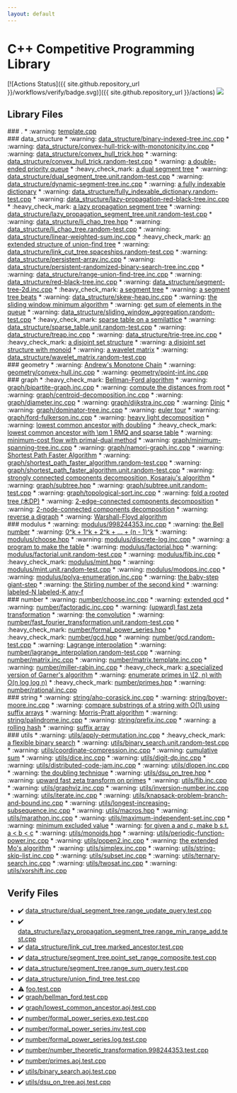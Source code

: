 ```yaml
---
layout: default
---
```


<!-- mathjax config similar to math.stackexchange -->
<script type="text/javascript" async
  src="https://cdnjs.cloudflare.com/ajax/libs/mathjax/2.7.5/MathJax.js?config=TeX-MML-AM_CHTML">
</script>
<script type="text/x-mathjax-config">
  MathJax.Hub.Config({
    TeX: { equationNumbers: { autoNumber: "AMS" }},
    tex2jax: {
      inlineMath: [ ['$','$'] ],
      processEscapes: true
    },
    "HTML-CSS": { matchFontHeight: false },
    displayAlign: "left",
    displayIndent: "2em"
  });
</script>

<script type="text/javascript" src="https://cdnjs.cloudflare.com/ajax/libs/jquery/3.4.1/jquery.min.js"></script>
<script src="https://cdn.jsdelivr.net/npm/jquery-balloon-js@1.1.2/jquery.balloon.min.js" integrity="sha256-ZEYs9VrgAeNuPvs15E39OsyOJaIkXEEt10fzxJ20+2I=" crossorigin="anonymous"></script>
<script type="text/javascript" src="assets/js/copy-button.js"></script>
<link rel="stylesheet" href="assets/css/copy-button.css" />


# C++ Competitive Programming Library

[![Actions Status]({{ site.github.repository_url }}/workflows/verify/badge.svg)]({{ site.github.repository_url }}/actions) <a href="{{ site.github.repository_url }}"><img src="https://img.shields.io/github/last-commit/{{ site.github.owner_name }}/{{ site.github.repository_name }}" /></a>

## Library Files
<div id="5058f1af8388633f609cadb75a75dc9d"></div>
### .
* :warning: <a href="library/template.cpp.html">template.cpp</a>


<div id="c8f6850ec2ec3fb32f203c1f4e3c2fd2"></div>
### data_structure
* :warning: <a href="library/data_structure/binary-indexed-tree.inc.cpp.html">data_structure/binary-indexed-tree.inc.cpp</a>
* :warning: <a href="library/data_structure/convex-hull-trick-with-monotonicity.inc.cpp.html">data_structure/convex-hull-trick-with-monotonicity.inc.cpp</a>
* :warning: <a href="library/data_structure/convex_hull_trick.hpp.html">data_structure/convex_hull_trick.hpp</a>
* :warning: <a href="library/data_structure/convex_hull_trick.random-test.cpp.html">data_structure/convex_hull_trick.random-test.cpp</a>
* :warning: <a href="library/data_structure/double-ended-priority-queue.inc.cpp.html">a double-ended priority queue</a>
* :heavy_check_mark: <a href="library/data_structure/dual_segment_tree.hpp.html">a dual segment tree</a>
* :warning: <a href="library/data_structure/dual_segment_tree.unit.random-test.cpp.html">data_structure/dual_segment_tree.unit.random-test.cpp</a>
* :warning: <a href="library/data_structure/dynamic-segment-tree.inc.cpp.html">data_structure/dynamic-segment-tree.inc.cpp</a>
* :warning: <a href="library/data_structure/fully_indexable_dictionary.hpp.html">a fully indexable dictionary</a>
* :warning: <a href="library/data_structure/fully_indexable_dictionary.random-test.cpp.html">data_structure/fully_indexable_dictionary.random-test.cpp</a>
* :warning: <a href="library/data_structure/lazy-propagation-red-black-tree.inc.cpp.html">data_structure/lazy-propagation-red-black-tree.inc.cpp</a>
* :heavy_check_mark: <a href="library/data_structure/lazy_propagation_segment_tree.hpp.html">a lazy propagation segment tree</a>
* :warning: <a href="library/data_structure/lazy_propagation_segment_tree.unit.random-test.cpp.html">data_structure/lazy_propagation_segment_tree.unit.random-test.cpp</a>
* :warning: <a href="library/data_structure/li_chao_tree.hpp.html">data_structure/li_chao_tree.hpp</a>
* :warning: <a href="library/data_structure/li_chao_tree.random-test.cpp.html">data_structure/li_chao_tree.random-test.cpp</a>
* :warning: <a href="library/data_structure/linear-weighted-sum.inc.cpp.html">data_structure/linear-weighted-sum.inc.cpp</a>
* :heavy_check_mark: <a href="library/data_structure/link_cut_tree.hpp.html">an extended structure of union-find tree</a>
* :warning: <a href="library/data_structure/link_cut_tree.spaceships.random-test.cpp.html">data_structure/link_cut_tree.spaceships.random-test.cpp</a>
* :warning: <a href="library/data_structure/persistent-array.inc.cpp.html">data_structure/persistent-array.inc.cpp</a>
* :warning: <a href="library/data_structure/persistent-randomized-binary-search-tree.inc.cpp.html">data_structure/persistent-randomized-binary-search-tree.inc.cpp</a>
* :warning: <a href="library/data_structure/range-union-find-tree.inc.cpp.html">data_structure/range-union-find-tree.inc.cpp</a>
* :warning: <a href="library/data_structure/red-black-tree.inc.cpp.html">data_structure/red-black-tree.inc.cpp</a>
* :warning: <a href="library/data_structure/segment-tree-2d.inc.cpp.html">data_structure/segment-tree-2d.inc.cpp</a>
* :heavy_check_mark: <a href="library/data_structure/segment_tree.hpp.html">a segment tree</a>
* :warning: <a href="library/data_structure/segment_tree_beats.hpp.html">a segment tree beats</a>
* :warning: <a href="library/data_structure/skew-heap.inc.cpp.html">data_structure/skew-heap.inc.cpp</a>
* :warning: <a href="library/data_structure/sliding-window.inc.cpp.html">the sliding window minimum algorithm</a>
* :warning: <a href="library/data_structure/sliding_window_aggregation.hpp.html">get sum of elements in the queue</a>
* :warning: <a href="library/data_structure/sliding_window_aggregation.random-test.cpp.html">data_structure/sliding_window_aggregation.random-test.cpp</a>
* :heavy_check_mark: <a href="library/data_structure/sparse_table.hpp.html">sparse table on a semilattice</a>
* :warning: <a href="library/data_structure/sparse_table.unit.random-test.cpp.html">data_structure/sparse_table.unit.random-test.cpp</a>
* :warning: <a href="library/data_structure/treap.inc.cpp.html">data_structure/treap.inc.cpp</a>
* :warning: <a href="library/data_structure/trie-tree.inc.cpp.html">data_structure/trie-tree.inc.cpp</a>
* :heavy_check_mark: <a href="library/data_structure/union_find_tree.hpp.html">a disjoint set structure</a>
* :warning: <a href="library/data_structure/union_find_tree_with_monoid.hpp.html">a disjoint set structure with monoid</a>
* :warning: <a href="library/data_structure/wavelet_matrix.hpp.html">a wavelet matrix</a>
* :warning: <a href="library/data_structure/wavelet_matrix.random-test.cpp.html">data_structure/wavelet_matrix.random-test.cpp</a>


<div id="ed7daeb157cd9b31e53896ad3c771a26"></div>
### geometry
* :warning: <a href="library/geometry/a.inc.cpp.html">Andrew's Monotone Chain</a>
* :warning: <a href="library/geometry/convex-hull.inc.cpp.html">geometry/convex-hull.inc.cpp</a>
* :warning: <a href="library/geometry/point-int.inc.cpp.html">geometry/point-int.inc.cpp</a>


<div id="f8b0b924ebd7046dbfa85a856e4682c8"></div>
### graph
* :heavy_check_mark: <a href="library/graph/bellman_ford.hpp.html">Bellman-Ford algorithm</a>
* :warning: <a href="library/graph/bipartite-graph.inc.cpp.html">graph/bipartite-graph.inc.cpp</a>
* :warning: <a href="library/graph/breadth-first-search.inc.cpp.html">compute the distances from root</a>
* :warning: <a href="library/graph/centroid-decomposition.inc.cpp.html">graph/centroid-decomposition.inc.cpp</a>
* :warning: <a href="library/graph/diameter.inc.cpp.html">graph/diameter.inc.cpp</a>
* :warning: <a href="library/graph/dijkstra.inc.cpp.html">graph/dijkstra.inc.cpp</a>
* :warning: <a href="library/graph/dinic.inc.cpp.html">Dinic</a>
* :warning: <a href="library/graph/dominator-tree.inc.cpp.html">graph/dominator-tree.inc.cpp</a>
* :warning: <a href="library/graph/euler-tour.inc.cpp.html">euler tour</a>
* :warning: <a href="library/graph/ford-fulkerson.inc.cpp.html">graph/ford-fulkerson.inc.cpp</a>
* :warning: <a href="library/graph/heavy_light_decomposition.inc.cpp.html">heavy light decomposition</a>
* :warning: <a href="library/graph/lowest-common-ancestor-doubling.inc.cpp.html">lowest common ancestor with doubling</a>
* :heavy_check_mark: <a href="library/graph/lowest_common_ancestor.hpp.html">lowest common ancestor with \pm 1 RMQ and sparse table</a>
* :warning: <a href="library/graph/minimum-cost-flow.inc.cpp.html">minimum-cost flow with primal-dual method</a>
* :warning: <a href="library/graph/minimum-spanning-tree.inc.cpp.html">graph/minimum-spanning-tree.inc.cpp</a>
* :warning: <a href="library/graph/namori-graph.inc.cpp.html">graph/namori-graph.inc.cpp</a>
* :warning: <a href="library/graph/shortest_path_faster_algorithm.hpp.html">Shortest Path Faster Algorithm</a>
* :warning: <a href="library/graph/shortest_path_faster_algorithm.random-test.cpp.html">graph/shortest_path_faster_algorithm.random-test.cpp</a>
* :warning: <a href="library/graph/shortest_path_faster_algorithm.unit.random-test.cpp.html">graph/shortest_path_faster_algorithm.unit.random-test.cpp</a>
* :warning: <a href="library/graph/strongly_connected_components.cpp.html">strongly connected components decomposition, Kosaraju's algorithm</a>
* :warning: <a href="library/graph/subtree.hpp.html">graph/subtree.hpp</a>
* :warning: <a href="library/graph/subtree.unit.random-test.cpp.html">graph/subtree.unit.random-test.cpp</a>
* :warning: <a href="library/graph/topological-sort.inc.cpp.html">graph/topological-sort.inc.cpp</a>
* :warning: <a href="library/graph/tree-dp.inc.cpp.html">fold a rooted tree (木DP)</a>
* :warning: <a href="library/graph/two-edge-connected-components.inc.cpp.html">2-edge-connected components decomposition</a>
* :warning: <a href="library/graph/two-node-connected-components.inc.cpp.html">2-node-connected components decomposition</a>
* :warning: <a href="library/graph/utils.inc.cpp.html">reverse a digraph</a>
* :warning: <a href="library/graph/warshall-floyd.inc.cpp.html">Warshall-Floyd algorithm</a>


<div id="06efba23b1f3a9b846a25c6b49f30348"></div>
### modulus
* :warning: <a href="library/modulus/998244353.inc.cpp.html">modulus/998244353.inc.cpp</a>
* :warning: <a href="library/modulus/bell-number.inc.cpp.html">the Bell number</a>
* :warning: <a href="library/modulus/bernoulli-number.inc.cpp.html">0^k + 1^k + 2^k + ... + (n - 1)^k</a>
* :warning: <a href="library/modulus/choose.hpp.html">modulus/choose.hpp</a>
* :warning: <a href="library/modulus/discrete-log.inc.cpp.html">modulus/discrete-log.inc.cpp</a>
* :warning: <a href="library/modulus/factorial-embed.inc.cpp.html">a program to make the table</a>
* :warning: <a href="library/modulus/factorial.hpp.html">modulus/factorial.hpp</a>
* :warning: <a href="library/modulus/factorial.unit.random-test.cpp.html">modulus/factorial.unit.random-test.cpp</a>
* :warning: <a href="library/modulus/fib.inc.cpp.html">modulus/fib.inc.cpp</a>
* :heavy_check_mark: <a href="library/modulus/mint.hpp.html">modulus/mint.hpp</a>
* :warning: <a href="library/modulus/mint.unit.random-test.cpp.html">modulus/mint.unit.random-test.cpp</a>
* :warning: <a href="library/modulus/modops.inc.cpp.html">modulus/modops.inc.cpp</a>
* :warning: <a href="library/modulus/polya-enumeration.inc.cpp.html">modulus/polya-enumeration.inc.cpp</a>
* :warning: <a href="library/modulus/powmod.inc.cpp.html">the baby-step giant-step</a>
* :warning: <a href="library/modulus/stirling-number-of-the-second-kind.inc.cpp.html">the Stirling number of the second kind</a>
* :warning: <a href="library/modulus/twelvefold-way.inc.cpp.html">labeled-N labeled-K any-f</a>


<div id="b1bc248a7ff2b2e95569f56de68615df"></div>
### number
* :warning: <a href="library/number/choose.inc.cpp.html">number/choose.inc.cpp</a>
* :warning: <a href="library/number/extgcd.inc.cpp.html">extended gcd</a>
* :warning: <a href="library/number/factoradic.inc.cpp.html">number/factoradic.inc.cpp</a>
* :warning: <a href="library/number/fast-mobius-transformation.inc.cpp.html">(upward) fast zeta transformation</a>
* :warning: <a href="library/number/fast_fourier_transformation.hpp.html">the convolution</a>
* :warning: <a href="library/number/fast_fourier_transformation.unit.random-test.cpp.html">number/fast_fourier_transformation.unit.random-test.cpp</a>
* :heavy_check_mark: <a href="library/number/formal_power_series.hpp.html">number/formal_power_series.hpp</a>
* :heavy_check_mark: <a href="library/number/gcd.hpp.html">number/gcd.hpp</a>
* :warning: <a href="library/number/gcd.random-test.cpp.html">number/gcd.random-test.cpp</a>
* :warning: <a href="library/number/lagrange_interpolation.hpp.html">Lagrange interpolation</a>
* :warning: <a href="library/number/lagrange_interpolation.random-test.cpp.html">number/lagrange_interpolation.random-test.cpp</a>
* :warning: <a href="library/number/matrix.inc.cpp.html">number/matrix.inc.cpp</a>
* :warning: <a href="library/number/matrix.template.inc.cpp.html">number/matrix.template.inc.cpp</a>
* :warning: <a href="library/number/miller-rabin.inc.cpp.html">number/miller-rabin.inc.cpp</a>
* :heavy_check_mark: <a href="library/number/number_theoretic_transformation.hpp.html">a specialized version of Garner's algorithm</a>
* :warning: <a href="library/number/primes-small.inc.cpp.html">enumerate primes in \[2, n) with O(n log log n)</a>
* :heavy_check_mark: <a href="library/number/primes.hpp.html">number/primes.hpp</a>
* :warning: <a href="library/number/rational.inc.cpp.html">number/rational.inc.cpp</a>


<div id="b45cffe084dd3d20d928bee85e7b0f21"></div>
### string
* :warning: <a href="library/string/aho-corasick.inc.cpp.html">string/aho-corasick.inc.cpp</a>
* :warning: <a href="library/string/boyer-moore.inc.cpp.html">string/boyer-moore.inc.cpp</a>
* :warning: <a href="library/string/comparable-view.inc.cpp.html">compare substrings of a string with O(1) using suffix arrays</a>
* :warning: <a href="library/string/knuth-morris-pratt.inc.cpp.html">Morris-Pratt algorithm</a>
* :warning: <a href="library/string/palindrome.inc.cpp.html">string/palindrome.inc.cpp</a>
* :warning: <a href="library/string/prefix.inc.cpp.html">string/prefix.inc.cpp</a>
* :warning: <a href="library/string/rolling-hash.inc.cpp.html">a rolling hash</a>
* :warning: <a href="library/string/suffix-array.inc.cpp.html">suffix array</a>


<div id="2b3583e6e17721c54496bd04e57a0c15"></div>
### utils
* :warning: <a href="library/utils/apply-permutation.inc.cpp.html">utils/apply-permutation.inc.cpp</a>
* :heavy_check_mark: <a href="library/utils/binary_search.hpp.html">a flexible binary search</a>
* :warning: <a href="library/utils/binary_search.unit.random-test.cpp.html">utils/binary_search.unit.random-test.cpp</a>
* :warning: <a href="library/utils/coordinate-compression.inc.cpp.html">utils/coordinate-compression.inc.cpp</a>
* :warning: <a href="library/utils/cumulative-sum.inc.cpp.html">cumulative sum</a>
* :warning: <a href="library/utils/dice.inc.cpp.html">utils/dice.inc.cpp</a>
* :warning: <a href="library/utils/digit-dp.inc.cpp.html">utils/digit-dp.inc.cpp</a>
* :warning: <a href="library/utils/distributed-code-jam.inc.cpp.html">utils/distributed-code-jam.inc.cpp</a>
* :warning: <a href="library/utils/dlopen.inc.cpp.html">utils/dlopen.inc.cpp</a>
* :warning: <a href="library/utils/doubling.inc.cpp.html">the doubling technique</a>
* :warning: <a href="library/utils/dsu_on_tree.hpp.html">utils/dsu_on_tree.hpp</a>
* :warning: <a href="library/utils/fast_zeta_transform.hpp.html">upward fast zeta transform on primes</a>
* :warning: <a href="library/utils/fib.inc.cpp.html">utils/fib.inc.cpp</a>
* :warning: <a href="library/utils/graphviz.inc.cpp.html">utils/graphviz.inc.cpp</a>
* :warning: <a href="library/utils/inversion-number.inc.cpp.html">utils/inversion-number.inc.cpp</a>
* :warning: <a href="library/utils/iterate.inc.cpp.html">utils/iterate.inc.cpp</a>
* :warning: <a href="library/utils/knapsack-problem-branch-and-bound.inc.cpp.html">utils/knapsack-problem-branch-and-bound.inc.cpp</a>
* :warning: <a href="library/utils/longest-increasing-subsequence.inc.cpp.html">utils/longest-increasing-subsequence.inc.cpp</a>
* :warning: <a href="library/utils/macros.hpp.html">utils/macros.hpp</a>
* :warning: <a href="library/utils/marathon.inc.cpp.html">utils/marathon.inc.cpp</a>
* :warning: <a href="library/utils/maximum-independent-set.inc.cpp.html">utils/maximum-independent-set.inc.cpp</a>
* :warning: <a href="library/utils/mex.inc.cpp.html">minimum excluded value</a>
* :warning: <a href="library/utils/midpoint.inc.cpp.html">for given a and c, make b s.t. a < b < c</a>
* :warning: <a href="library/utils/monoids.hpp.html">utils/monoids.hpp</a>
* :warning: <a href="library/utils/periodic-function-power.inc.cpp.html">utils/periodic-function-power.inc.cpp</a>
* :warning: <a href="library/utils/popen2.inc.cpp.html">utils/popen2.inc.cpp</a>
* :warning: <a href="library/utils/rollback-square-decomposition.inc.cpp.html">the extended Mo's algorithm</a>
* :warning: <a href="library/utils/simplex.inc.cpp.html">utils/simplex.inc.cpp</a>
* :warning: <a href="library/utils/string-skip-list.inc.cpp.html">utils/string-skip-list.inc.cpp</a>
* :warning: <a href="library/utils/subset.inc.cpp.html">utils/subset.inc.cpp</a>
* :warning: <a href="library/utils/ternary-search.inc.cpp.html">utils/ternary-search.inc.cpp</a>
* :warning: <a href="library/utils/twosat.inc.cpp.html">utils/twosat.inc.cpp</a>
* :warning: <a href="library/utils/xorshift.inc.cpp.html">utils/xorshift.inc.cpp</a>


## Verify Files
* :heavy_check_mark: <a href="verify/data_structure/dual_segment_tree.range_update_query.test.cpp.html">data_structure/dual_segment_tree.range_update_query.test.cpp</a>
* :heavy_check_mark: <a href="verify/data_structure/lazy_propagation_segment_tree.range_min_range_add.test.cpp.html">data_structure/lazy_propagation_segment_tree.range_min_range_add.test.cpp</a>
* :heavy_check_mark: <a href="verify/data_structure/link_cut_tree.marked_ancestor.test.cpp.html">data_structure/link_cut_tree.marked_ancestor.test.cpp</a>
* :heavy_check_mark: <a href="verify/data_structure/segment_tree.point_set_range_composite.test.cpp.html">data_structure/segment_tree.point_set_range_composite.test.cpp</a>
* :heavy_check_mark: <a href="verify/data_structure/segment_tree.range_sum_query.test.cpp.html">data_structure/segment_tree.range_sum_query.test.cpp</a>
* :heavy_check_mark: <a href="verify/data_structure/union_find_tree.test.cpp.html">data_structure/union_find_tree.test.cpp</a>
* :warning: <a href="verify/foo.test.cpp.html">foo.test.cpp</a>
* :heavy_check_mark: <a href="verify/graph/bellman_ford.test.cpp.html">graph/bellman_ford.test.cpp</a>
* :heavy_check_mark: <a href="verify/graph/lowest_common_ancestor.aoj.test.cpp.html">graph/lowest_common_ancestor.aoj.test.cpp</a>
* :heavy_check_mark: <a href="verify/number/formal_power_series.exp.test.cpp.html">number/formal_power_series.exp.test.cpp</a>
* :heavy_check_mark: <a href="verify/number/formal_power_series.inv.test.cpp.html">number/formal_power_series.inv.test.cpp</a>
* :heavy_check_mark: <a href="verify/number/formal_power_series.log.test.cpp.html">number/formal_power_series.log.test.cpp</a>
* :heavy_check_mark: <a href="verify/number/number_theoretic_transformation.998244353.test.cpp.html">number/number_theoretic_transformation.998244353.test.cpp</a>
* :heavy_check_mark: <a href="verify/number/primes.aoj.test.cpp.html">number/primes.aoj.test.cpp</a>
* :heavy_check_mark: <a href="verify/utils/binary_search.aoj.test.cpp.html">utils/binary_search.aoj.test.cpp</a>
* :heavy_check_mark: <a href="verify/utils/dsu_on_tree.aoj.test.cpp.html">utils/dsu_on_tree.aoj.test.cpp</a>


